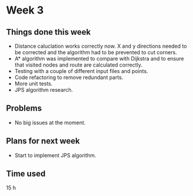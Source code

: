 # Week 3
## Things done this week
* Distance caluclation works correctly now. X and y directions needed to be corrected and the algorithm had to be prevented to cut corners.
* A* algorithm was implemented to compare with Dijkstra and to ensure that visited nodes and route are calculated correctly.
* Testing with a couple of different input files and points.
* Code refactoring to remove redundant parts.
* More unit tests.
* JPS algorithm research.

## Problems
* No big issues at the moment. 

## Plans for next week
* Start to implement JPS algorithm.

## Time used
15 h
